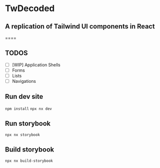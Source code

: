 # TwDecoded

## A replication of Tailwind UI components in React

====

## TODOS
- [ ] [WIP] Application Shells
- [ ] Forms
- [ ] Lists
- [ ] Navigations

## Run dev site
`npm install`
`npx nx dev`

## Run storybook

`npx nx storybook`

## Build storybook

`npx nx build-storybook`